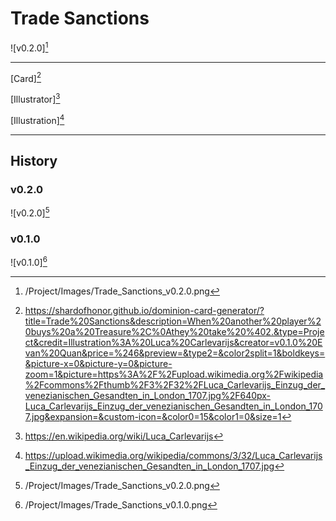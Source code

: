 # Trade Sanctions

![v0.2.0][^v0.2.0]

---

[Card][^Card]

[Illustrator][^Illustrator]

[Illustration][^Illustration]

---

## History

### v0.2.0

![v0.2.0][^v0.2.0]

### v0.1.0

![v0.1.0][^v0.1.0]

[^v0.1.0]: /Project/Images/Trade_Sanctions_v0.1.0.png
[^v0.2.0]: /Project/Images/Trade_Sanctions_v0.2.0.png
[^Card]: https://shardofhonor.github.io/dominion-card-generator/?title=Trade%20Sanctions&description=When%20another%20player%20buys%20a%20Treasure%2C%0Athey%20take%20%402.&type=Project&credit=Illustration%3A%20Luca%20Carlevarijs&creator=v0.1.0%20Evan%20Quan&price=%246&preview=&type2=&color2split=1&boldkeys=&picture-x=0&picture-y=0&picture-zoom=1&picture=https%3A%2F%2Fupload.wikimedia.org%2Fwikipedia%2Fcommons%2Fthumb%2F3%2F32%2FLuca_Carlevarijs_Einzug_der_venezianischen_Gesandten_in_London_1707.jpg%2F640px-Luca_Carlevarijs_Einzug_der_venezianischen_Gesandten_in_London_1707.jpg&expansion=&custom-icon=&color0=15&color1=0&size=1
[^Illustrator]: https://en.wikipedia.org/wiki/Luca_Carlevarijs
[^Illustration]: https://upload.wikimedia.org/wikipedia/commons/3/32/Luca_Carlevarijs_Einzug_der_venezianischen_Gesandten_in_London_1707.jpg
